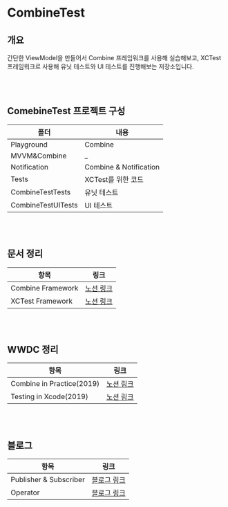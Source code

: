 # CombineTest

## 개요
 간단한 ViewModel을 만들어서 Combine 프레임워크를 사용해 실습해보고, XCTest 프레임워크르 사용해 유닛 테스트와 UI 테스트를 진행해보는 저장소입니다.
 
<br></br>

## ComebineTest 프로젝트 구성
|폴더|내용|
|---|---|
|Playground|Combine|
|MVVM&Combine|_|
|Notification|Combine & Notification|
|Tests|XCTest를 위한 코드|
|CombineTestTests|유닛 테스트|
|CombineTestUITests|UI 테스트|


<br></br>
## 문서 정리
|항목|링크|
|---|---|
|Combine Framework|[노션 링크](https://www.notion.so/Combine-Framework-4b81bf59b2ce48bb917a44515cc4d57c)|
|XCTest Framework|[노션 링크](https://www.notion.so/XCTest-Framework-c68116b004684c21bd3c4d78a22873aa)|

<br></br>
## WWDC 정리
|항목|링크|
|---|---|
|Combine in Practice(2019)|[노션 링크](https://www.notion.so/Combine-in-Practice-ba5b39dc012642fcbf03bf5b654716ce)|
|Testing in Xcode(2019)|[노션 링크](https://delirious-podium-f4f.notion.site/Testing-in-Xcode-8540d63d22124622b5b6886a5923cd14)|

<br></br>
## 블로그
|항목|링크|
|---|---|
|Publisher & Subscriber|[블로그 링크](https://yeolmok.tistory.com/4)|
|Operator|[블로그 링크](https://yeolmok.tistory.com/5)|
